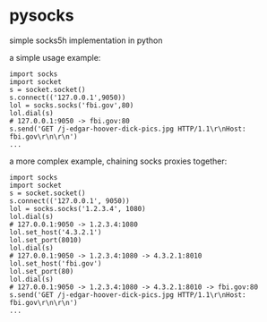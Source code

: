 # pysocks
simple socks5h implementation in python

a simple usage example:
```
import socks
import socket
s = socket.socket()
s.connect(('127.0.0.1',9050))
lol = socks.socks('fbi.gov',80)
lol.dial(s)
# 127.0.0.1:9050 -> fbi.gov:80
s.send('GET /j-edgar-hoover-dick-pics.jpg HTTP/1.1\r\nHost: fbi.gov\r\n\r\n')
...
```
a more complex example, chaining socks proxies together:
```
import socks
import socket
s = socket.socket()
s.connect(('127.0.0.1', 9050))
lol = socks.socks('1.2.3.4', 1080)
lol.dial(s)
# 127.0.0.1:9050 -> 1.2.3.4:1080
lol.set_host('4.3.2.1')
lol.set_port(8010)
lol.dial(s)
# 127.0.0.1:9050 -> 1.2.3.4:1080 -> 4.3.2.1:8010
lol.set_host('fbi.gov')
lol.set_port(80)
lol.dial(s)
# 127.0.0.1:9050 -> 1.2.3.4:1080 -> 4.3.2.1:8010 -> fbi.gov:80
s.send('GET /j-edgar-hoover-dick-pics.jpg HTTP/1.1\r\nHost: fbi.gov\r\n\r\n')
...
```
